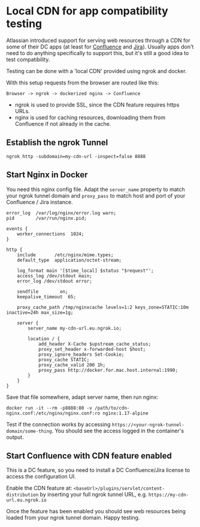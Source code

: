 # Local CDN for app compatibility testing
Atlassian introduced support for serving web resources through a CDN for some of their DC apps (at least for [Confluence](https://confluence.atlassian.com/doc/configure-your-cdn-for-confluence-data-center-976771362.html) and [Jira](https://confluence.atlassian.com/adminjiraserver/configure-your-cdn-for-jira-data-center-974378841.html)).
Usually apps don't need to do anything specifically to support this, but it's still a good idea to test compatibility.

Testing can be done with a 'local CDN' provided using ngrok and docker.

With this setup requests from the browser are routed like this:
```
Browser -> ngrok -> dockerized nginx -> Confluence
```
* ngrok is used to provide SSL, since the CDN feature requires https URLs.
* nginx is used for caching resources, downloading them from Confluence if not already in the cache.


## Establish the ngrok Tunnel
```
ngrok http -subdomain=my-cdn-url -inspect=false 8888
```

## Start Nginx in Docker
You need this nginx config file. Adapt the `server_name` property to match your ngrok tunnel domain and `proxy_pass` to match host and port of your Confluence / Jira instance.

```
error_log  /var/log/nginx/error.log warn;
pid        /var/run/nginx.pid;

events {
    worker_connections  1024;
}

http {
    include       /etc/nginx/mime.types;
    default_type  application/octet-stream;

    log_format main '[$time_local] $status "$request"';
    access_log /dev/stdout main;
    error_log /dev/stdout error;

    sendfile        on;
    keepalive_timeout  65;

    proxy_cache_path /tmp/nginxcache levels=1:2 keys_zone=STATIC:10m inactive=24h max_size=1g;

    server {
        server_name my-cdn-url.eu.ngrok.io;

        location / {
            add_header X-Cache $upstream_cache_status;
            proxy_set_header x-forwarded-host $host;
            proxy_ignore_headers Set-Cookie;
            proxy_cache STATIC;
            proxy_cache_valid 200 1h;
            proxy_pass http://docker.for.mac.host.internal:1990;
        }
    }
}
```

Save that file somewhere, adapt server name, then run nginx:
```
docker run -it --rm -p8888:80 -v /path/to/cdn-nginx.conf:/etc/nginx/nginx.conf:ro nginx:1.17-alpine
```
Test if the connection works by accessing `https://<your-ngrok-tunnel-domain/some-thing`. You should see the access logged in the container's output.

## Start Confluence with CDN feature enabled
This is a DC feature, so you need to install a DC Confluence/Jira license to access the configuration UI.

Enable the CDN feature at: `<baseUrl>/plugins/servlet/content-distribution` by inserting your full ngrok tunnel URL, e.g. `https://my-cdn-url.eu.ngrok.io`

Once the feature has been enabled you should see web resources being loaded from your ngrok tunnel domain. Happy testing.
